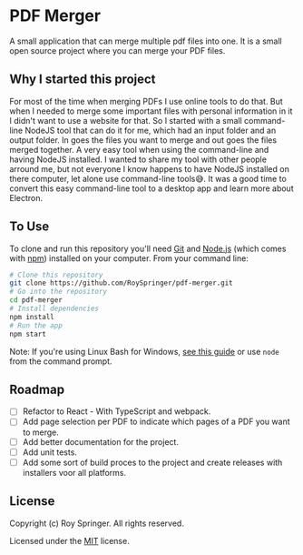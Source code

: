 # PDF Merger
A small application that can merge multiple pdf files into one. It is a small open source project where you can merge your PDF files.

## Why I started this project
For most of the time when merging PDFs I use online tools to do that. But when I needed to merge some important files with personal information in it I didn't want to use a website for that. So I started with a small command-line NodeJS tool that can do it for me, which had an input folder and an output folder. In goes the files you want to merge and out goes the files merged together. A very easy tool when using the command-line and having NodeJS installed. I wanted to share my tool with other people arround me, but not everyone I know happens to have NodeJS installed on there computer, let alone use command-line tools😅.
It was a good time to convert this easy command-line tool to a desktop app and learn more about Electron.

## To Use

To clone and run this repository you'll need [Git](https://git-scm.com) and [Node.js](https://nodejs.org/en/download/) (which comes with [npm](http://npmjs.com)) installed on your computer. From your command line:

```bash
# Clone this repository
git clone https://github.com/RoySpringer/pdf-merger.git
# Go into the repository
cd pdf-merger
# Install dependencies
npm install
# Run the app
npm start
```

Note: If you're using Linux Bash for Windows, [see this guide](https://www.howtogeek.com/261575/how-to-run-graphical-linux-desktop-applications-from-windows-10s-bash-shell/) or use `node` from the command prompt.

## Roadmap
- [ ] Refactor to React - With TypeScript and webpack.
- [ ] Add page selection per PDF to indicate which pages of a PDF you want to merge.
- [ ] Add better documentation for the project.
- [ ] Add unit tests.
- [ ] Add some sort of build proces to the project and create releases with installers voor all platforms.

## License

Copyright (c) Roy Springer. All rights reserved.

Licensed under the [MIT](LICENSE) license.
